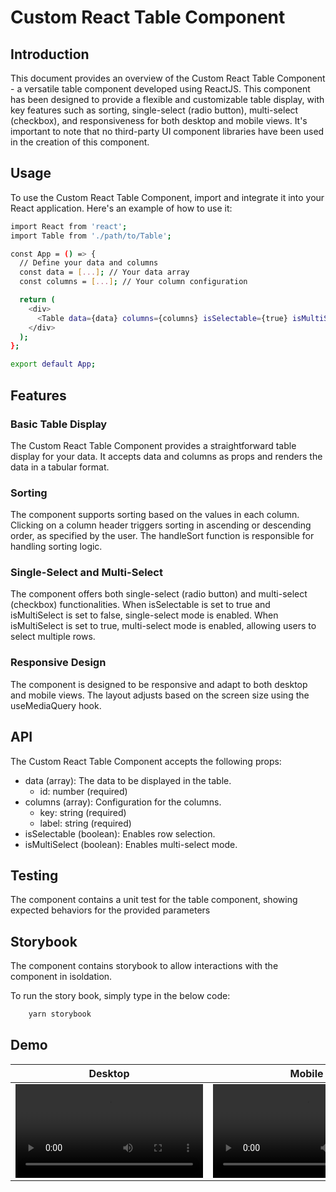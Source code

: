 # Custom React Table Component

## Introduction

This document provides an overview of the Custom React Table Component - a versatile table component developed using ReactJS. This component has been designed to provide a flexible and customizable table display, with key features such as sorting, single-select (radio button), multi-select (checkbox), and responsiveness for both desktop and mobile views. It's important to note that no third-party UI component libraries have been used in the creation of this component.

## Usage

To use the Custom React Table Component, import and integrate it into your React application. Here's an example of how to use it:

```bash
import React from 'react';
import Table from './path/to/Table';

const App = () => {
  // Define your data and columns
  const data = [...]; // Your data array
  const columns = [...]; // Your column configuration

  return (
    <div>
      <Table data={data} columns={columns} isSelectable={true} isMultiSelect={true} />
    </div>
  );
};

export default App;
```

## Features

### Basic Table Display

The Custom React Table Component provides a straightforward table display for your data. It accepts data and columns as props and renders the data in a tabular format.

### Sorting

The component supports sorting based on the values in each column. Clicking on a column header triggers sorting in ascending or descending order, as specified by the user. The handleSort function is responsible for handling sorting logic.

### Single-Select and Multi-Select

The component offers both single-select (radio button) and multi-select (checkbox) functionalities. When isSelectable is set to true and isMultiSelect is set to false, single-select mode is enabled. When isMultiSelect is set to true, multi-select mode is enabled, allowing users to select multiple rows.

### Responsive Design

The component is designed to be responsive and adapt to both desktop and mobile views. The layout adjusts based on the screen size using the useMediaQuery hook.

## API

The Custom React Table Component accepts the following props:

- data (array): The data to be displayed in the table.
  - id: number (required)
- columns (array): Configuration for the columns.
  - key: string (required)
  - label: string (required)
- isSelectable (boolean): Enables row selection.
- isMultiSelect (boolean): Enables multi-select mode.

## Testing

The component contains a unit test for the table component, showing expected behaviors for the provided parameters

## Storybook

The component contains storybook to allow interactions with the component in isoldation.

To run the story book, simply type in the below code:

```bash
    yarn storybook
```

## Demo

| Desktop | Mobile |
| ------------- | ------------- |
| <video src="https://github.com/DJPajares/custom-react-table-component/assets/91174577/61b92bb5-7d1b-4d97-ab13-fb4a760439e2" />l  | <video src="https://github.com/DJPajares/custom-react-table-component/assets/91174577/bd63be03-fa4d-41a0-b203-bd495f6ccd6b" />  |
